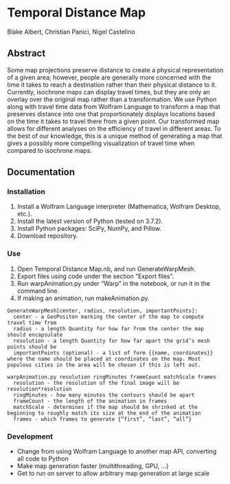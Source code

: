 # Temporal Distance Map
Blake Albert, Christian Panici, Nigel Castelino

## Abstract

Some map projections preserve distance to create a physical representation of a given area; however, people are generally more concerned with the time it takes to reach a destination rather than their physical distance to it. Currently, isochrone maps can display travel times, but they are only an overlay over the original map rather than a transformation. We use Python along with travel time data from Wolfram Language to transform a map that preserves distance into one that proportionately displays locations based on the time it takes to travel there from a given point. Our transformed map allows for different analyses on the efficiency of travel in different areas. To the best of our knowledge, this is a unique method of generating a map that gives a possibly more compelling visualization of travel time when compared to isochrone maps.

## Documentation

### Installation

1. Install a Wolfram Language interpreter (Mathematica, Wolfram Desktop, etc.).
2. Install the latest version of Python (tested on 3.7.2).
3. Install Python packages: SciPy, NumPy, and Pillow.
4. Download repository.

### Use

1. Open Temporal Distance Map.nb, and run GenerateWarpMesh.
2. Export files using code under the section “Export files”.
3. Run warpAnimation.py under “Warp” in the notebook, or run it in the command line.
4. If making an animation, run makeAnimation.py.

```
GenerateWarpMesh[center, radius, resolution, importantPoints]:
  center - a GeoPositon marking the center of the map to compute travel time from
  radius - a length Quantity for how far from the center the map should encapsulate
  resolution - a length Quantity for how far apart the grid’s mesh points should be
  importantPoints (optional) - a list of form {{name, coordinates}} where the name should be placed at coordinates on the map. Most populous cities in the area will be chosen if this is left out.

warpAnimation.py resolution ringMinutes frameCount matchScale frames
  resolution - the resolution of the final image will be resolution*resolution
  ringMinutes - how many minutes the contours should be apart
  frameCount - the length of the animation in frames
  matchScale - determines if the map should be shrinked at the beginning to roughly match its size at the end of the animation
  frames - which frames to generate {“first”, “last”, “all”}
  ```
### Development

- Change from using Wolfram Language to another map API, converting all code to Python
- Make map generation faster (multithreading, GPU, ...)
- Get to run on server to allow arbitrary map generation at large scale
